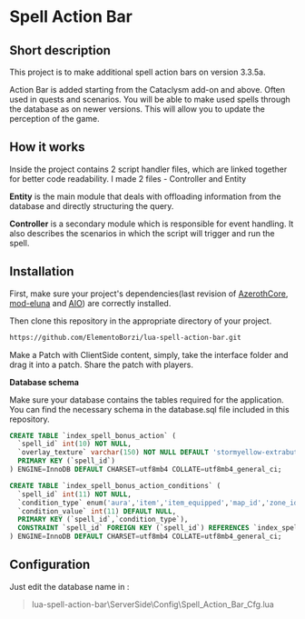# Spell Action Bar

## Short description
This project is to make additional spell action bars on version 3.3.5a. 

Action Bar is added starting from the Cataclysm add-on and above. Often used in quests and scenarios. You will be able to make used spells through the database as on newer versions. This will allow you to update the perception of the game.

## How it works
Inside the project contains 2 script handler files, which are linked together for better code readability. I made 2 files - Controller and Entity

**Entity** is the main module that deals with offloading information from the database and directly structuring the query. 

**Controller** is a secondary module which is responsible for event handling. It also describes the scenarios in which the script will trigger and run the spell.

## Installation
First, make sure your project's dependencies(last revision of [AzerothCore](https://www.azerothcore.org/), [mod-eluna](https://github.com/azerothcore/mod-eluna) and [AIO](https://github.com/Rochet2/AIO)) are correctly installed.

Then clone this repository in the appropriate directory of your project.
```bash
https://github.com/ElementoBorzi/lua-spell-action-bar.git
```

Make a Patch with ClientSide content, simply, take the interface folder and drag it into a patch.
Share the patch with players.

**Database schema**

Make sure your database contains the tables required for the application. You can find the necessary schema in the database.sql file included in this repository.

```sql
CREATE TABLE `index_spell_bonus_action` (
  `spell_id` int(10) NOT NULL,
  `overlay_texture` varchar(150) NOT NULL DEFAULT 'stormyellow-extrabutton',
  PRIMARY KEY (`spell_id`)
) ENGINE=InnoDB DEFAULT CHARSET=utf8mb4 COLLATE=utf8mb4_general_ci;

CREATE TABLE `index_spell_bonus_action_conditions` (
  `spell_id` int(11) NOT NULL,
  `condition_type` enum('aura','item','item_equipped','map_id','zone_id','area_id','active_event','min_level','class','race','phase_mask','quest_rewarded','quest_incomplete','min_hp_pct','max_hp_pct') NOT NULL,
  `condition_value` int(11) DEFAULT NULL,
  PRIMARY KEY (`spell_id`,`condition_type`),
  CONSTRAINT `spell_id` FOREIGN KEY (`spell_id`) REFERENCES `index_spell_bonus_action` (`spell_id`) ON DELETE CASCADE ON UPDATE CASCADE
) ENGINE=InnoDB DEFAULT CHARSET=utf8mb4 COLLATE=utf8mb4_general_ci;
```

## Configuration
Just edit the database name in : 
> lua-spell-action-bar\ServerSide\Config\Spell_Action_Bar_Cfg.lua
